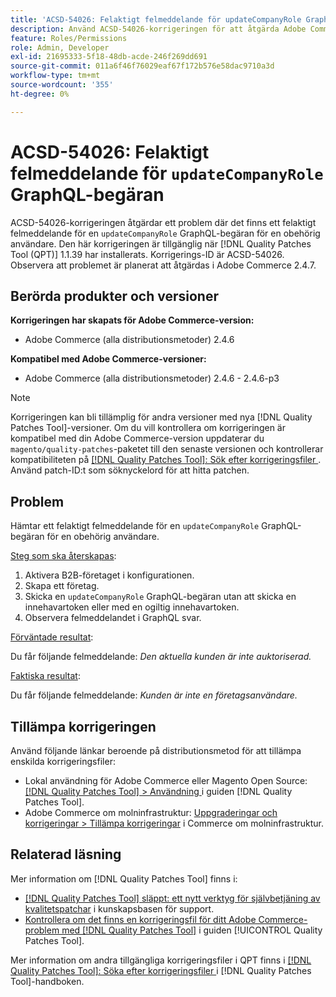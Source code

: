```yaml
---
title: 'ACSD-54026: Felaktigt felmeddelande för updateCompanyRole GraphQL-begäran'
description: Använd ACSD-54026-korrigeringen för att åtgärda Adobe Commerce-problemet där det finns ett felaktigt felmeddelande för en updateCompanyRole GraphQL-begäran för en obehörig användare.
feature: Roles/Permissions
role: Admin, Developer
exl-id: 21695333-5f18-48db-acde-246f269dd691
source-git-commit: 011a6f46f76029eaf67f172b576e58dac9710a3d
workflow-type: tm+mt
source-wordcount: '355'
ht-degree: 0%

---
```


# ACSD-54026: Felaktigt felmeddelande för `updateCompanyRole` GraphQL-begäran

ACSD-54026-korrigeringen åtgärdar ett problem där det finns ett felaktigt felmeddelande för en `updateCompanyRole` GraphQL-begäran för en obehörig användare. Den här korrigeringen är tillgänglig när [!DNL Quality Patches Tool (QPT)] 1.1.39 har installerats. Korrigerings-ID är ACSD-54026. Observera att problemet är planerat att åtgärdas i Adobe Commerce 2.4.7.

## Berörda produkter och versioner

**Korrigeringen har skapats för Adobe Commerce-version:**

* Adobe Commerce (alla distributionsmetoder) 2.4.6

**Kompatibel med Adobe Commerce-versioner:**

* Adobe Commerce (alla distributionsmetoder) 2.4.6 - 2.4.6-p3

>[!NOTE]
>
>Korrigeringen kan bli tillämplig för andra versioner med nya [!DNL Quality Patches Tool]-versioner. Om du vill kontrollera om korrigeringen är kompatibel med din Adobe Commerce-version uppdaterar du `magento/quality-patches`-paketet till den senaste versionen och kontrollerar kompatibiliteten på [[!DNL Quality Patches Tool]: Sök efter korrigeringsfiler ](https://experienceleague.adobe.com/tools/commerce-quality-patches/index.html?lang=sv-SE). Använd patch-ID:t som söknyckelord för att hitta patchen.

## Problem

Hämtar ett felaktigt felmeddelande för en `updateCompanyRole` GraphQL-begäran för en obehörig användare.

<u>Steg som ska återskapas</u>:

1. Aktivera B2B-företaget i konfigurationen.
1. Skapa ett företag.
1. Skicka en `updateCompanyRole` GraphQL-begäran utan att skicka en innehavartoken eller med en ogiltig innehavartoken.
1. Observera felmeddelandet i GraphQL svar.

<u>Förväntade resultat</u>:

Du får följande felmeddelande: *Den aktuella kunden är inte auktoriserad.*

<u>Faktiska resultat</u>:

Du får följande felmeddelande: *Kunden är inte en företagsanvändare.*

## Tillämpa korrigeringen

Använd följande länkar beroende på distributionsmetod för att tillämpa enskilda korrigeringsfiler:

* Lokal användning för Adobe Commerce eller Magento Open Source: [[!DNL Quality Patches Tool] > Användning ](/help/tools/quality-patches-tool/usage.md) i guiden [!DNL Quality Patches Tool].
* Adobe Commerce om molninfrastruktur: [Uppgraderingar och korrigeringar > Tillämpa korrigeringar](https://experienceleague.adobe.com/docs/commerce-cloud-service/user-guide/develop/upgrade/apply-patches.html?lang=sv-SE) i Commerce om molninfrastruktur.

## Relaterad läsning

Mer information om [!DNL Quality Patches Tool] finns i:

* [[!DNL Quality Patches Tool] släppt: ett nytt verktyg för självbetjäning av kvalitetspatchar](https://experienceleague.adobe.com/sv/docs/commerce-operations/tools/quality-patches-tool/quality-patches-tool-to-self-serve-quality-patches) i kunskapsbasen för support.
* [Kontrollera om det finns en korrigeringsfil för ditt Adobe Commerce-problem med  [!DNL Quality Patches Tool]](/help/tools/quality-patches-tool/patches-available-in-qpt/check-patch-for-magento-issue-with-magento-quality-patches.md) i guiden [!UICONTROL Quality Patches Tool].


Mer information om andra tillgängliga korrigeringsfiler i QPT finns i [[!DNL Quality Patches Tool]: Söka efter korrigeringsfiler ](https://experienceleague.adobe.com/tools/commerce-quality-patches/index.html?lang=sv-SE) i [!DNL Quality Patches Tool]-handboken.
